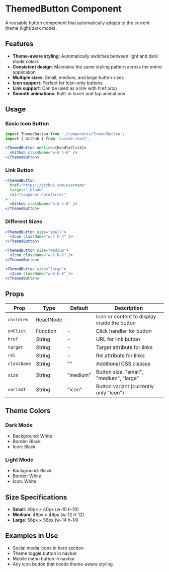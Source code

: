 # ThemedButton Component

A reusable button component that automatically adapts to the current theme (light/dark mode).

## Features

- **Theme-aware styling**: Automatically switches between light and dark mode colors
- **Consistent design**: Maintains the same styling pattern across the entire application
- **Multiple sizes**: Small, medium, and large button sizes
- **Icon support**: Perfect for icon-only buttons
- **Link support**: Can be used as a link with href prop
- **Smooth animations**: Built-in hover and tap animations

## Usage

### Basic Icon Button
```jsx
import ThemedButton from './components/ThemedButton';
import { Github } from 'lucide-react';

<ThemedButton onClick={handleClick}>
  <Github className="w-6 h-6" />
</ThemedButton>
```

### Link Button
```jsx
<ThemedButton 
  href="https://github.com/username"
  target="_blank"
  rel="noopener noreferrer"
>
  <Github className="w-6 h-6" />
</ThemedButton>
```

### Different Sizes
```jsx
<ThemedButton size="small">
  <Icon className="w-4 h-4" />
</ThemedButton>

<ThemedButton size="medium">
  <Icon className="w-6 h-6" />
</ThemedButton>

<ThemedButton size="large">
  <Icon className="w-8 h-8" />
</ThemedButton>
```

## Props

| Prop | Type | Default | Description |
|------|------|---------|-------------|
| `children` | ReactNode | - | Icon or content to display inside the button |
| `onClick` | Function | - | Click handler for button |
| `href` | String | - | URL for link button |
| `target` | String | - | Target attribute for links |
| `rel` | String | - | Rel attribute for links |
| `className` | String | "" | Additional CSS classes |
| `size` | String | "medium" | Button size: "small", "medium", "large" |
| `variant` | String | "icon" | Button variant (currently only "icon") |

## Theme Colors

### Dark Mode
- Background: White
- Border: Black
- Icon: Black

### Light Mode
- Background: Black
- Border: White
- Icon: White

## Size Specifications

- **Small**: 40px × 40px (w-10 h-10)
- **Medium**: 48px × 48px (w-12 h-12)
- **Large**: 56px × 56px (w-14 h-14)

## Examples in Use

- Social media icons in hero section
- Theme toggle button in navbar
- Mobile menu button in navbar
- Any icon button that needs theme-aware styling
